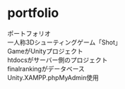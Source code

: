 # portfolio
ポートフォリオ  
一人称3Dシューティングゲーム「Shot」  
GameがUnityプロジェクト  
htdocsがサーバー側のプロジェクト  
finalrankingがデータベース  
Unity.XAMPP.phpMyAdmin使用

